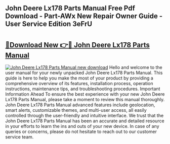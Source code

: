 ## John Deere Lx178 Parts Manual Free Pdf Download - Part-AWx New Repair Owner Guide - User Service Edition 3eFrU

# <h2><a href="http://bc91566.oget.top/?id=John+Deere+Lx178+Parts+Manual">🔗Download New 👉🔴 John Deere Lx178 Parts Manual</a></h2>

[![John Deere Lx178 Parts Manual new download](https://i.imgur.com/5g1atiW.png)](http://bc91566.oget.top/?id=John+Deere+Lx178+Parts+Manual)
Hello and welcome to the user manual for your newly unpacked John Deere Lx178 Parts Manual. This guide is here to help you make the most of your product by providing a comprehensive overview of its features, installation process, operation instructions, maintenance tips, and troubleshooting procedures. Important Information Ahead To ensure the best experience with your new John Deere Lx178 Parts Manual, please take a moment to review this manual thoroughly. John Deere Lx178 Parts Manual advanced features include geolocation, smart alerts, customizable themes, and multi-user access, all easily controlled through the user-friendly and intuitive interface. We trust that the John Deere Lx178 Parts Manual has been an accurate and detailed resource in your efforts to learn the ins and outs of your new device. In case of any queries or concerns, please do not hesitate to reach out to our customer service team.
